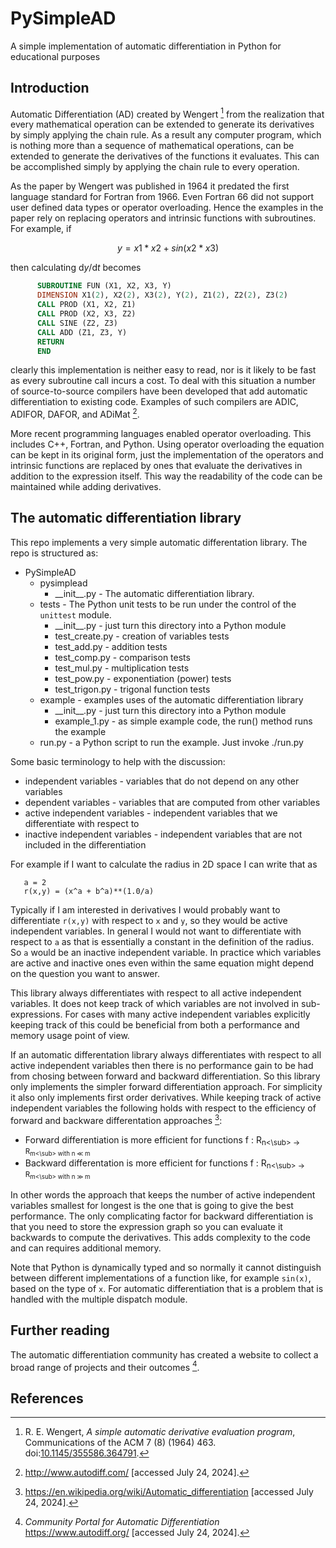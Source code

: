 # PySimpleAD
A simple implementation of automatic differentiation in Python for educational purposes

## Introduction
Automatic Differentiation (AD) created by Wengert [^1] from the realization that every mathematical
operation can be extended to generate its derivatives by simply applying the chain rule. As
a result any computer program, which is nothing more than a sequence of mathematical 
operations, can be extended to generate the derivatives of the functions it evaluates. 
This can be accomplished simply by applying the chain rule to every operation. 

As the paper by Wengert was published in 1964 it predated the first language standard
for Fortran from 1966. Even Fortran 66 did not support user defined data types or
operator overloading. Hence the examples in the paper rely on replacing operators and
intrinsic functions with subroutines. For example, if 
```math
     y = x1*x2+sin(x2*x3)
```
then calculating d<i>y</i>/d<i>t</i> becomes
```fortran
      SUBROUTINE FUN (X1, X2, X3, Y)
      DIMENSION X1(2), X2(2), X3(2), Y(2), Z1(2), Z2(2), Z3(2)
      CALL PROD (X1, X2, Z1)
      CALL PROD (X2, X3, Z2)
      CALL SINE (Z2, Z3)
      CALL ADD (Z1, Z3, Y)
      RETURN
      END 
```
clearly this implementation is neither easy to read, nor is it likely to be fast as every
subroutine call incurs a cost. To deal with this situation a number of source-to-source 
compilers have been developed that add automatic differentiation to existing code.
Examples of such compilers are ADIC, ADIFOR, DAFOR, and ADiMat [^2].

More recent programming languages enabled operator overloading. This includes C++, Fortran,
and Python. Using operator overloading the equation can be kept in its original form, just
the implementation of the operators and intrinsic functions are replaced by ones that
evaluate the derivatives in addition to the expression itself. This way the readability of 
the code can be maintained while adding derivatives. 

## The automatic differentiation library

This repo implements a very simple automatic differentation library. The repo is 
structured as:

- PySimpleAD
  - pysimplead
    - \_\_init\_\_.py  - The automatic differentiation library. 
  - tests - The Python unit tests to be run under the control of the `unittest` module.
    - \_\_init\_\_.py  - just turn this directory into a Python module
    - test\_create.py  - creation of variables tests
    - test\_add.py     - addition tests
    - test\_comp.py    - comparison tests
    - test\_mul.py     - multiplication tests
    - test\_pow.py     - exponentiation (power) tests
    - test\_trigon.py  - trigonal function tests
  - example - examples uses of the automatic differentiation library
    - \_\_init\_\_.py  - just turn this directory into a Python module
    - example\_1.py    - as simple example code, the run() method runs the example
  - run.py - a Python script to run the example. Just invoke ./run.py

Some basic terminology to help with the discussion:

- independent variables - variables that do not depend on any other variables
- dependent variables - variables that are computed from other variables
- active independent variables - independent variables that we differentiate with respect to
- inactive independent variables - independent variables that are not included in the differentiation

For example if I want to calculate the radius in 2D space I can write that as
```
   a = 2
   r(x,y) = (x^a + b^a)**(1.0/a)
```
Typically if I am interested in derivatives I would probably want to differentiate `r(x,y)`
with respect to `x` and `y`, so they would be active independent variables. In general
I would not want to differentiate with respect to `a` as that is essentially a constant
in the definition of the radius. So `a` would be an inactive independent variable. In
practice which variables are active and inactive ones even within the same equation might
depend on the question you want to answer.

This library always differentiates with respect to all active independent variables. It
does not keep track of which variables are not involved in sub-expressions. For cases
with many active independent variables explicitly keeping track of this could be beneficial
from both a performance and memory usage point of view. 

If an automatic differentation library always differentiates with respect to all active
independent variables then there is no performance gain to be had from chosing between
forward and backward differentiation. So this library only implements the simpler forward
differentiation approach. For simplicity it also only implements first order derivatives.
While keeping track of active independent variables the following holds with respect to the
efficiency of forward and backware differentation approaches [^3]:

- Forward differentiation is more efficient for functions f : R<sub>n<\sub> → R<sub>m<\sub> with n ≪ m
- Backward differentation is more efficient for functions f : R<sub>n<\sub> → R<sub>m<\sub> with n ≫ m

In other words the approach that keeps the number of active independent variables smallest
for longest is the one that is going to give the best performance. The only complicating 
factor for backward differentiation is that you need to store the expression graph so you
can evaluate it backwards to compute the derivatives. This adds complexity to the code and
can requires additional memory.

Note that Python is dynamically typed and so normally it cannot distinguish between
different implementations of a function like, for example `sin(x)`, based on the type
of `x`. For automatic differentiation that is a problem that is handled with the
multiple dispatch module.

## Further reading

The automatic differentiation community has created a website to collect a broad range
of projects and their outcomes [^4].

## References

[^1]: R. E. Wengert, _A simple automatic derivative evaluation program_, 
      Communications of the ACM 7 (8) (1964) 463.
      doi:<a href="http://dx.doi.org/10.1145/355586.364791">10.1145/355586.364791</a>.

[^2]: <a href="http://www.autodiff.com/">http://www.autodiff.com/</a> [accessed July 24, 2024].

[^3]: <a href="https://en.wikipedia.org/wiki/Automatic_differentiation">https://en.wikipedia.org/wiki/Automatic_differentiation</a> [accessed July 24, 2024].

[^4]: _Community Portal for Automatic Differentiation_ <a href="https://www.autodiff.org/">https://www.autodiff.org/</a> [accessed July 24, 2024].
